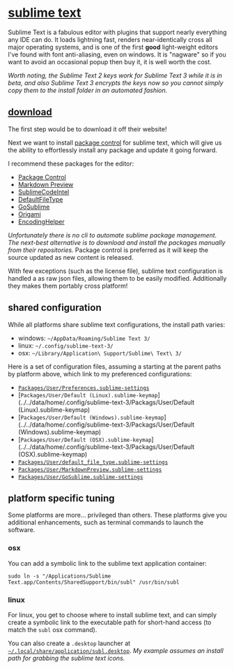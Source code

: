 
# [sublime text](http://www.sublimetext.com/)

Sublime Text is a fabulous editor with plugins that support nearly everything any IDE can do.  It loads lightning fast, renders near-identically cross all major operating systems, and is one of the first **good** light-weight editors I've found with font anti-aliasing, even on windows.  It is "nagware" so if you want to avoid an occasional popup then buy it, it is well worth the cost.

_Worth noting, the Sublime Text 2 keys work for Sublime Text 3 while it is in beta, and also Sublime Text 3 encrypts the keys now so you cannot simply copy them to the install folder in an automated fashion._


## [download](www.sublimetext.com/3)

The first step would be to download it off their website!

Next we want to install [package control](https://sublime.wbond.net/installation) for sublime text, which will give us the ability to effortlessly install any package and update it going forward.

I recommend these packages for the editor:

- [Package Control](https://sublime.wbond.net/)
- [Markdown Preview](https://github.com/revolunet/sublimetext-markdown-preview)
- [SublimeCodeIntel](https://github.com/SublimeCodeIntel/SublimeCodeIntel)
- [DefaultFileType](https://github.com/spadgos/sublime-DefaultFileType)
- [GoSublime](https://github.com/DisposaBoy/GoSublime)
- [Origami](https://github.com/SublimeText/Origami)
- [EncodingHelper](https://github.com/SublimeText/EncodingHelper)

_Unfortunately there is no cli to automate sublime package management.  The next-best alternative is to download and install the packages manually from their repositories._  Package control is preferred as it will keep the source updated as new content is released.

With few exceptions (such as the license file), sublime text configuration is handled a as raw json files, allowing them to be easily modified.  Additionally they makes them portably cross platform!


## shared configuration

While all platforms share sublime text configurations, the install path varies:

- windows: `~/AppData/Roaming/Sublime Text 3/`
- linux: `~/.config/sublime-text-3/`
- osx: `~/Library/Application\ Support/Sublime\ Text\ 3/`

Here is a set of configuration files, assuming a starting at the parent paths by platform above, which link to my preferenced configurations:

- [`Packages/User/Preferences.sublime-settings`](../../data/home/.config/sublime-text-3/Packags/User/Preferences.sublime-settings)
- [`Packages/User/Default (Linux).sublime-keymap`](../../data/home/.config/sublime-text-3/Packags/User/Default (Linux).sublime-keymap)
- [`Packages/User/Default (Windows).sublime-keymap`](../../data/home/.config/sublime-text-3/Packags/User/Default (Windows).sublime-keymap)
- [`Packages/User/Default (OSX).sublime-keymap`](../../data/home/.config/sublime-text-3/Packags/User/Default (OSX).sublime-keymap)
- [`Packages/User/default_file_type.sublime-settings`](../../data/home/.config/sublime-text-3/Packags/User/default_file_type.sublime-settings)
- [`Packages/User/MarkdownPreview.sublime-settings`](../../data/home/.config/sublime-text-3/Packags/User/MarkdownPreview.sublime-settings)
- [`Packages/User/GoSublime.sublime-settings`](../../data/home/.config/sublime-text-3/Packags/User/GoSublime.sublime-settings)


## platform specific tuning

Some platforms are more... privileged than others.  These platforms give you additional enhancements, such as terminal commands to launch the software.


### osx

You can add a symbolic link to the sublime text application container:

    sudo ln -s "/Applications/Sublime Text.app/Contents/SharedSupport/bin/subl" /usr/bin/subl


### linux

For linux, you get to choose where to install sublime text, and can simply create a symbolic link to the executable path for short-hand access (to match the `subl` osx command).

You can also create a `.desktop` launcher at [`~/.local/share/application/subl.desktop`](../../data/home/.local/share/application/subl.desktop).  _My example assumes an install path for grabbing the sublime text icons._
